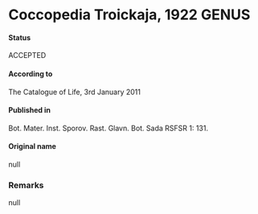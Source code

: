 # Coccopedia Troickaja, 1922 GENUS

#### Status
ACCEPTED

#### According to
The Catalogue of Life, 3rd January 2011

#### Published in
Bot. Mater. Inst. Sporov. Rast. Glavn. Bot. Sada RSFSR 1: 131.

#### Original name
null

### Remarks
null